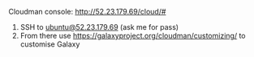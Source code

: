 Cloudman console: http://52.23.179.69/cloud/#

1. SSH to ubuntu@52.23.179.69 (ask me for pass)
2. From there use https://galaxyproject.org/cloudman/customizing/ to customise Galaxy
